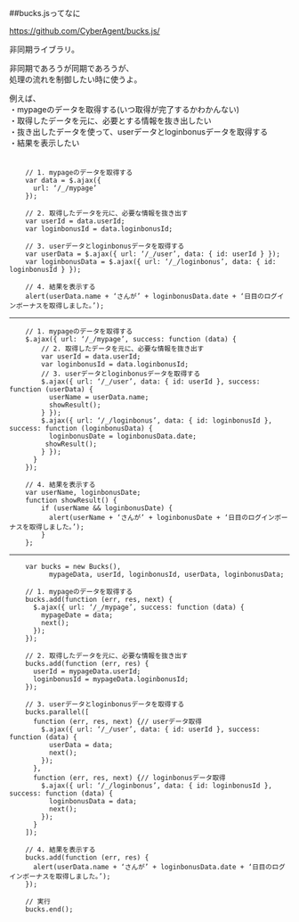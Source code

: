 ##bucks.jsってなに  
  
https://github.com/CyberAgent/bucks.js/  
  
非同期ライブラリ。  　
  
非同期であろうが同期であろうが、  
処理の流れを制御したい時に使うよ。    
  
例えば、  
・mypageのデータを取得する(いつ取得が完了するかわかんない)  
・取得したデータを元に、必要とする情報を抜き出したい  
・抜き出したデータを使って、userデータとloginbonusデータを取得する  
・結果を表示したい  
　　
  
        // 1. mypageのデータを取得する
        var data = $.ajax({
          url: ‘/_/mypage’
        });
        
        // 2. 取得したデータを元に、必要な情報を抜き出す
        var userId = data.userId;
        var loginbonusId = data.loginbonusId;
        
        // 3. userデータとloginbonusデータを取得する
        var userData = $.ajax({ url: ‘/_/user’, data: { id: userId } });
        var loginbonusData = $.ajax({ url: ‘/_/loginbonus’, data: { id: loginbonusId } });
        
        // 4. 結果を表示する
        alert(userData.name + ‘さんが’ + loginbonusData.date + ‘日目のログインボーナスを取得しました。’);

***  
  
        // 1. mypageのデータを取得する
        $.ajax({ url: ‘/_/mypage’, success: function (data) {
            // 2. 取得したデータを元に、必要な情報を抜き出す
            var userId = data.userId;
            var loginbonusId = data.loginbonusId;
            // 3. userデータとloginbonusデータを取得する
            $.ajax({ url: ‘/_/user’, data: { id: userId }, success: function (userData) {
              userName = userData.name;
              showResult();
            } });
            $.ajax({ url: ‘/_/loginbonus’, data: { id: loginbonusId }, success: function (loginbonusData) {
              loginbonusDate = loginbonusData.date;
             showResult();
            } });
          }
        });
        
        // 4. 結果を表示する
        var userName, loginbonusDate;
        function showResult() {
            if (userName && loginbonusDate) {
              alert(userName + ‘さんが’ + loginbonusDate + ‘日目のログインボーナスを取得しました。’);
            }
        };
  
***  
  
        var bucks = new Bucks(),
              mypageData, userId, loginbonusId, userData, loginbonusData;
        
        // 1. mypageのデータを取得する
        bucks.add(function (err, res, next) {  
          $.ajax({ url: ‘/_/mypage’, success: function (data) {
            mypageDate = data;
            next();
          });
        });
        
        // 2. 取得したデータを元に、必要な情報を抜き出す
        bucks.add(function (err, res) {
          userId = mypageData.userId;
          loginbonusId = mypageData.loginbonusId;
        });
        
        // 3. userデータとloginbonusデータを取得する
        bucks.parallel([
          function (err, res, next) {// userデータ取得
            $.ajax({ url: ‘/_/user’, data: { id: userId }, success: function (data) {
              userData = data;
              next();
            });
          },
          function (err, res, next) {// loginbonusデータ取得
            $.ajax({ url: ‘/_/loginbonus’, data: { id: loginbonusId }, success: function (data) {
              loginbonusData = data;
              next();
            });
          }
        ]);
        
        // 4. 結果を表示する
        bucks.add(function (err, res) {
          alert(userData.name + ‘さんが’ + loginbonusData.date + ‘日目のログインボーナスを取得しました。’);
        });
        
        // 実行
        bucks.end();
  
